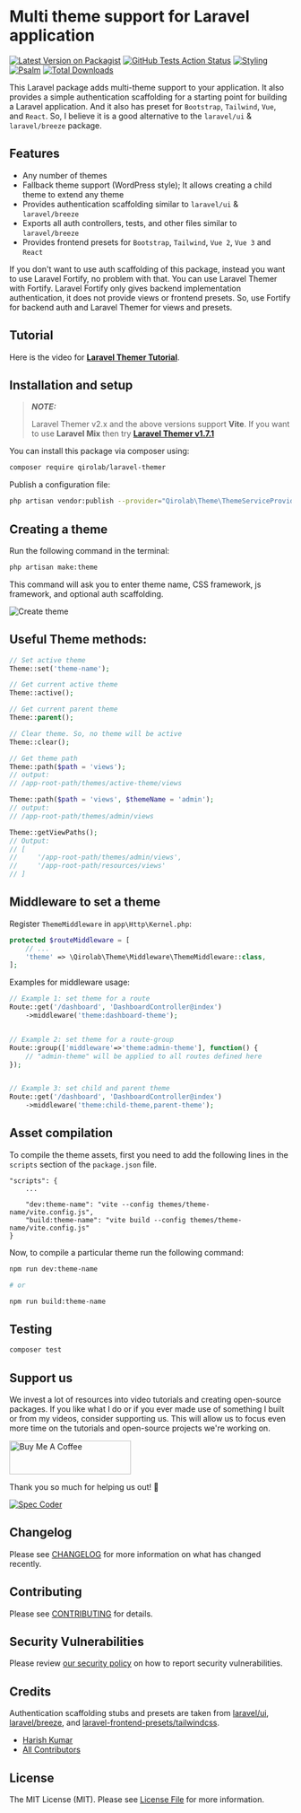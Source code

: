 # Multi theme support for Laravel application

[![Latest Version on Packagist](https://img.shields.io/packagist/v/qirolab/laravel-themer.svg?style=flat-square)](https://packagist.org/packages/qirolab/laravel-themer)
[![GitHub Tests Action Status](https://img.shields.io/github/workflow/status/qirolab/laravel-themer/Tests?label=Tests)](https://github.com/qirolab/laravel-themer/actions?query=workflow%3ATests+branch%3Amaster)
[![Styling](https://github.com/qirolab/laravel-themer/workflows/Check%20&%20fix%20styling/badge.svg)](https://github.com/qirolab/laravel-themer/actions?query=workflow%3A%22Check+%26+fix+styling%22)
[![Psalm](https://github.com/qirolab/laravel-themer/workflows/Psalm/badge.svg)](https://github.com/qirolab/laravel-themer/actions?query=workflow%3APsalm)
[![Total Downloads](https://img.shields.io/packagist/dt/qirolab/laravel-themer.svg?style=flat-square)](https://packagist.org/packages/qirolab/laravel-themer)


This Laravel package adds multi-theme support to your application. It also provides a simple authentication scaffolding for a starting point for building a Laravel application. And it also has preset for  `Bootstrap`, `Tailwind`, `Vue`, and `React`. So, I believe it is a good alternative to the `laravel/ui` & `laravel/breeze` package.

## Features
- Any number of themes
- Fallback theme support (WordPress style); It allows creating a child theme to extend any theme
- Provides authentication scaffolding similar to `laravel/ui` & `laravel/breeze`
- Exports all auth controllers, tests, and other files similar to `laravel/breeze`
- Provides frontend presets for `Bootstrap`, `Tailwind`, `Vue 2`, `Vue 3` and `React`

If you don't want to use auth scaffolding of this package, instead you want to
use Laravel Fortify, no problem with that. You can use Laravel Themer with
Fortify.  Laravel Fortify only gives backend implementation authentication, it
does not provide views or frontend presets. So, use Fortify for backend auth and
Laravel Themer for views and presets.

## Tutorial
Here is the video for **[Laravel Themer Tutorial](https://www.youtube.com/watch?v=Ty4ZwFTLYXE)**.

## Installation and setup

> **_NOTE:_**
>
> Laravel Themer v2.x and the above versions support **Vite**.
> If you want to use **Laravel Mix** then try **[Laravel Themer v1.7.1](https://github.com/qirolab/laravel-themer/tree/1.7.1 "v1.7.1")**

You can install this package via composer using:
```bash
composer require qirolab/laravel-themer
```

Publish a configuration file:
```bash
php artisan vendor:publish --provider="Qirolab\Theme\ThemeServiceProvider" --tag="config"
```

## Creating a theme

Run the following command in the terminal:
```bash
php artisan make:theme
```
This command will ask you to enter theme name, CSS framework, js framework, and optional auth scaffolding.

<img src="https://i.imgur.com/HDhORv1.png" alt="Create theme" />

## Useful Theme methods:

```php
// Set active theme
Theme::set('theme-name');

// Get current active theme
Theme::active();

// Get current parent theme
Theme::parent();

// Clear theme. So, no theme will be active
Theme::clear();

// Get theme path
Theme::path($path = 'views');
// output:
// /app-root-path/themes/active-theme/views

Theme::path($path = 'views', $themeName = 'admin');
// output:
// /app-root-path/themes/admin/views

Theme::getViewPaths();
// Output:
// [
//     '/app-root-path/themes/admin/views',
//     '/app-root-path/resources/views'
// ]

```

## Middleware to set a theme
Register `ThemeMiddleware` in `app\Http\Kernel.php`:

```php
protected $routeMiddleware = [
    // ...
    'theme' => \Qirolab\Theme\Middleware\ThemeMiddleware::class,
];
```
Examples for middleware usage:
```php
// Example 1: set theme for a route
Route::get('/dashboard', 'DashboardController@index')
    ->middleware('theme:dashboard-theme');


// Example 2: set theme for a route-group
Route::group(['middleware'=>'theme:admin-theme'], function() {
    // "admin-theme" will be applied to all routes defined here
});


// Example 3: set child and parent theme
Route::get('/dashboard', 'DashboardController@index')
    ->middleware('theme:child-theme,parent-theme');
```

## Asset compilation
 To compile the theme assets, first you need to add the following lines in the `scripts` section of the `package.json` file.

```
"scripts": {
    ...

    "dev:theme-name": "vite --config themes/theme-name/vite.config.js",
    "build:theme-name": "vite build --config themes/theme-name/vite.config.js"
}
```
Now, to compile a particular theme run the following command:

```bash
npm run dev:theme-name

# or

npm run build:theme-name
```

## Testing

```bash
composer test
```

## Support us
We invest a lot of resources into video tutorials and creating open-source packages. If you like what I do or if you ever made use of something I built or from my videos, consider supporting us. This will allow us to focus even more time on the tutorials and open-source projects we're working on.

<a href="https://www.buymeacoffee.com/qirolab" target="_blank"><img
src="https://i.imgur.com/zHowozE.png" alt="Buy Me A Coffee" style="height: 60px
!important; width: 217px !important;"></a>

Thank you so much for helping us out! 🥰

[![Spec Coder](https://i.imgur.com/lqkt7a3.png)](https://qirolab.com/spec-coder)

## Changelog

Please see [CHANGELOG](CHANGELOG.md) for more information on what has changed recently.

## Contributing

Please see [CONTRIBUTING](.github/CONTRIBUTING.md) for details.

## Security Vulnerabilities

Please review [our security policy](../../security/policy) on how to report security vulnerabilities.

## Credits
Authentication scaffolding stubs and presets are taken from [laravel/ui](https://github.com/laravel/ui), [laravel/breeze](https://github.com/laravel/breeze), and [laravel-frontend-presets/tailwindcss](https://github.com/laravel-frontend-presets/tailwindcss).

- [Harish Kumar](https://github.com/hkp22)
- [All Contributors](../../contributors)

## License

The MIT License (MIT). Please see [License File](LICENSE.md) for more information.
